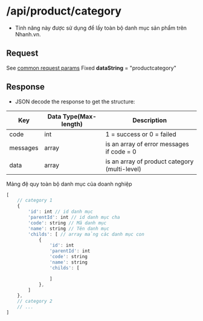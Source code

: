 # /api/product/category

- Tính năng này được sử dụng để lấy toàn bộ danh mục sản phẩm trên Nhanh.vn.

## Request

See [common request params](/api.md#request)
Fixed **dataString** = "productcategory"

## Response

- JSON decode the response to get the structure:

Key | Data Type(Max-length) | Description
-------- | -------------- | -----------
code | int | 1 = success or 0 = failed
messages | array | is an array of error messages if code = 0
data | array | is an array of product category (multi-level)

Mảng đệ quy toàn bộ danh mục của doanh nghiệp
```js
[
	// category 1
	{
		'id': int // id danh mục
		'parentId': int // id danh mục cha
		'code': string // Mã danh mục
		'name': string // Tên danh mục
		'childs': [ // array mảng các danh mục con
			{
				'id': int
				'parentId': int
				'code': string
				'name': string
				'childs': [

				]
			},
		]
	},
	// category 2
	// ...
]
```



